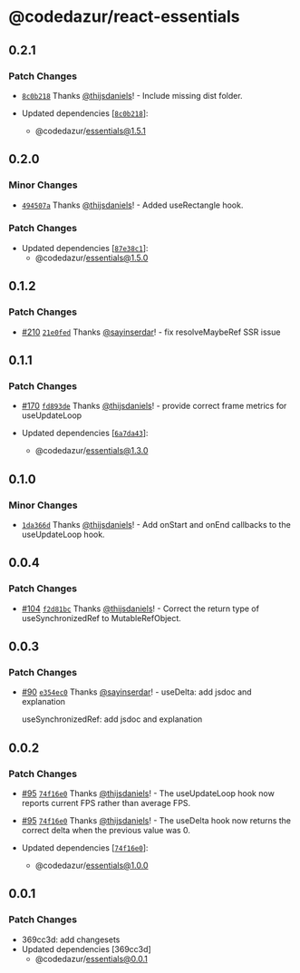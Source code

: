 # @codedazur/react-essentials

## 0.2.1

### Patch Changes

- [`8c0b218`](https://github.com/codedazur/toolkit/commit/8c0b218eb2b6e885dfebf263d6ea75c11b480674) Thanks [@thijsdaniels](https://github.com/thijsdaniels)! - Include missing dist folder.

- Updated dependencies [[`8c0b218`](https://github.com/codedazur/toolkit/commit/8c0b218eb2b6e885dfebf263d6ea75c11b480674)]:
  - @codedazur/essentials@1.5.1

## 0.2.0

### Minor Changes

- [`494507a`](https://github.com/codedazur/toolkit/commit/494507a937509453c1399652398c31f7dabca588) Thanks [@thijsdaniels](https://github.com/thijsdaniels)! - Added useRectangle hook.

### Patch Changes

- Updated dependencies [[`87e38c1`](https://github.com/codedazur/toolkit/commit/87e38c18e4addf8f49f28bbb22d66236b9b01abd)]:
  - @codedazur/essentials@1.5.0

## 0.1.2

### Patch Changes

- [#210](https://github.com/codedazur/toolkit/pull/210) [`21e0fed`](https://github.com/codedazur/toolkit/commit/21e0fed0ef829aa9c986512d038c13f82dac4481) Thanks [@sayinserdar](https://github.com/sayinserdar)! - fix resolveMaybeRef SSR issue

## 0.1.1

### Patch Changes

- [#170](https://github.com/codedazur/toolkit/pull/170) [`fd893de`](https://github.com/codedazur/toolkit/commit/fd893ded5571212c0101ae57430e2ee923a94a7b) Thanks [@thijsdaniels](https://github.com/thijsdaniels)! - provide correct frame metrics for useUpdateLoop

- Updated dependencies [[`6a7da43`](https://github.com/codedazur/toolkit/commit/6a7da43a389d6e45740eea9d77f6e993340cb05c)]:
  - @codedazur/essentials@1.3.0

## 0.1.0

### Minor Changes

- [`1da366d`](https://github.com/codedazur/toolkit/commit/1da366dea7a8f267876608b29bb8b74e886feddc) Thanks [@thijsdaniels](https://github.com/thijsdaniels)! - Add onStart and onEnd callbacks to the useUpdateLoop hook.

## 0.0.4

### Patch Changes

- [#104](https://github.com/codedazur/toolkit/pull/104) [`f2d81bc`](https://github.com/codedazur/toolkit/commit/f2d81bc84e4972b749d9b37eb34f31e1cc56aaa3) Thanks [@thijsdaniels](https://github.com/thijsdaniels)! - Correct the return type of useSynchronizedRef to MutableRefObject.

## 0.0.3

### Patch Changes

- [#90](https://github.com/codedazur/toolkit/pull/90) [`e354ec0`](https://github.com/codedazur/toolkit/commit/e354ec09fe959cbdfe6325abf18e5aa9745b50ec) Thanks [@sayinserdar](https://github.com/sayinserdar)! - useDelta: add jsdoc and explanation

  useSynchronizedRef: add jsdoc and explanation

## 0.0.2

### Patch Changes

- [#95](https://github.com/codedazur/toolkit/pull/95) [`74f16e0`](https://github.com/codedazur/toolkit/commit/74f16e00c20d7f36f26b43349fb0f0ba412a866d) Thanks [@thijsdaniels](https://github.com/thijsdaniels)! - The useUpdateLoop hook now reports current FPS rather than average FPS.

- [#95](https://github.com/codedazur/toolkit/pull/95) [`74f16e0`](https://github.com/codedazur/toolkit/commit/74f16e00c20d7f36f26b43349fb0f0ba412a866d) Thanks [@thijsdaniels](https://github.com/thijsdaniels)! - The useDelta hook now returns the correct delta when the previous value was 0.

- Updated dependencies [[`74f16e0`](https://github.com/codedazur/toolkit/commit/74f16e00c20d7f36f26b43349fb0f0ba412a866d)]:
  - @codedazur/essentials@1.0.0

## 0.0.1

### Patch Changes

- 369cc3d: add changesets
- Updated dependencies [369cc3d]
  - @codedazur/essentials@0.0.1
